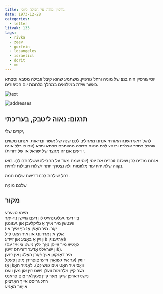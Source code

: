 ```yaml
---
title: גורפיין מודה על חבילה ליוסי
date: 1973-12-28
categories:
  - letter
litvak: 133
tags:
  - rivka
  - zeev
  - gorfein
  - losangeles
  - israelicl
  - dorit
  - me
---
```


יוסי גורפיין היה בנם של מוניה
ורחל גורפיין.
משתמע שהוא קיבל חבילה מסבא וסבתא כאשר שירת במילואים במהלך מלחמת יום הכיפורים.


![text](/pupko-papers/assets/images/1973-12-28-gorfein-1.jpg)

![addresses](/pupko-papers/assets/images/1973-12-28-gorfein-2.jpg)

## תרגום: נאוה ליטבק, בעריכתי
יקרים שלי,

לרגל ראש השנה האזרחי אנחנו מאחלים לכם שנה של אושר ובריאות. אנחנו מקווים שהכל בסדר
אצלכם וכי יש לכם הנאה מרובה מהיותכם סבתא וסבא (אם כי כלל איננו יודעים אם זה מהצד של ישראל או של דורית).

אנחנו מודים לכן שאתם זוכרים את יוסי (יוסי שמח מאד על החבילה ששלחתם לו).
בואו נקווה שלא יהיו עוד מלחמות ולא נצטרך יותר לשלוח חבילות לחזית.

רחל שולחת לכם דרישת שלום חמה.

שלכם מוׄניֶה


## מקור
מײַנע טײַערע  
בײַ דער געלעגנהײט פֿון דעם גוייִשן נײַ-יאׇר  
ווינטשן מיר אײַך אַ גליקלעכן און געזונטן  
יאׇר. מיר האׇפן אַז בײַ אײַך איז  
אַלץ אין אׇרדנונג און איר האׇט פֿיל  
פֿאַרגעניגן פֿון זײַן אַ באׇבע און זיידע  
(כאׇטש מיר ווייסן נאׇך אַלץ נישט צי איז עס  
פֿון ישראלס אׇדער דוריתס זײַטן).  
מיר דאַנקען אײַך פֿאַרן האַלטן אין זינען  
יוסין (ער איז געוואׇרן זייער צופֿרידן מיטן פּעקל  
וואׇס איר האׇט אים געשיקט). לאׇמיר האׇפֿן אַז  
מער קיין מלחמות וועלן נישט זײַן און מען וועט  
נישט דאַרפֿן שיקן מער קיין פּעקלאך צום פֿראׇנט  
רחל גריסט אײַך האַרציק  
אייַער מאׇניע  

